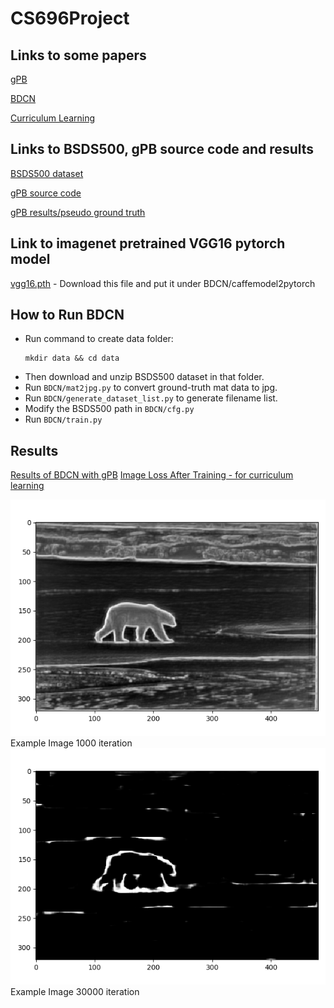 # CS696Project
## Links to some papers
[gPB](https://www2.eecs.berkeley.edu/Research/Projects/CS/vision/grouping/papers/amfm_pami2010.pdf)

[BDCN](https://arxiv.org/pdf/1902.10903.pdf)

[Curriculum Learning](https://ronan.collobert.com/pub/matos/2009_curriculum_icml.pdf)

## Links to BSDS500, gPB source code and results
[BSDS500 dataset](http://www.eecs.berkeley.edu/Research/Projects/CS/vision/grouping/BSR/BSR_bsds500.tgz)

[gPB source code](https://www2.eecs.berkeley.edu/Research/Projects/CS/vision/grouping/resources.html#algorithms)

[gPB results/pseudo ground truth](https://drive.google.com/open?id=1uV1Bhi2i8OJWjXWWKSd6AIuFvQrTKRNS)

## Link to imagenet pretrained VGG16 pytorch model
[vgg16.pth](https://drive.google.com/open?id=1Nc8HSI1GQ-jzcvbFMqnfKRKMgyOM6xaN) - Download this file and put it under BDCN/caffemodel2pytorch

## How to Run BDCN
- Run command to create data folder:
  ```
  mkdir data && cd data
  ```
- Then download and unzip BSDS500 dataset in that folder.
- Run ```BDCN/mat2jpg.py``` to convert ground-truth mat data to jpg.
- Run ```BDCN/generate_dataset_list.py``` to generate filename list.
- Modify the BSDS500 path in ```BDCN/cfg.py```
- Run ```BDCN/train.py```
## Results
[Results of BDCN with gPB](https://drive.google.com/open?id=11xS31wRNt9fm89NwMF1x4IKAWv8KVFvl)
[Image Loss After Training - for curriculum learning](https://drive.google.com/open?id=1a8GOQf6F71cIqe_V05m1M0-kKPI9lOZ8)

![Example Image 1000 iteration](BDCN/results/test_example/bdcn_1000.png)
Example Image 1000 iteration
![Example Image 30000 iteration](BDCN/results/test_example/bdcn_30000.png)
Example Image 30000 iteration
